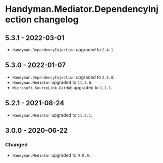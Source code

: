 # Handyman.Mediator.DependencyInjection changelog

## 5.3.1 - 2022-03-01

* `Handyman.DependencyInjection` upgraded to `2.4.1`.

## 5.3.0 - 2022-01-07

* `Handyman.DependencyInjection` upgraded to `2.4.0`.
* `Handyman.Mediator` upgraded to `11.3.0`.
* `Microsoft.SourceLink.GitHub` upgraded to `1.1.1`.

## 5.2.1 - 2021-08-24

* `Handyman.Mediator` upgraded to `11.2.1`.

## 3.0.0 - 2020-06-22

### Changed

* `Handyman.Mediator` upgraded to `9.0.0`.
